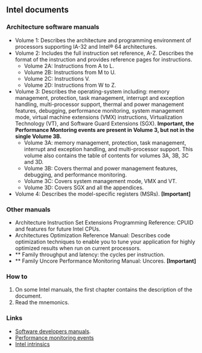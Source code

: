 ## Intel documents

### Architecture software manuals

- Volume 1: Describes the architecture and programming environment of processors supporting IA-32 and Intel® 64 architectures.
- Volume 2: Includes the full instruction set reference, A-Z. Describes the format of the instruction and provides reference pages for instructions.
  - Volume 2A: Instructions from A to L.
  - Volume 2B: Instructions from M to U.
  - Volume 2C: Instructions V.
  - Volume 2D: Instructions from W to Z.
- Volume 3: Describes the operating-system including: memory management, protection, task management, interrupt and exception handling, multi-processor support, thermal and power management features, debugging, performance monitoring, system management mode, virtual machine extensions (VMX) instructions, Virtualization Technology (VT), and Software Guard Extensions (SGX). **Important, the Performance Montoring events are present in Volume 3, but not in the single Volume 3B.**
  - Volume 3A: memory management, protection, task management, interrupt and exception handling, and multi-processor support. This volume also contains the table of contents for volumes 3A, 3B, 3C and 3D.
  - Volume 3B: Covers thermal and power management features, debugging, and performance monitoring.
  - Volume 3C: Covers system management mode, VMX and VT.
  - Volume 3D: Covers SGX and all the appendices.
- Volume 4: Describes the model-specific registers (MSRs). **[Important]**

### Other manuals

- Architecture Instruction Set Extensions Programming Reference: CPUID and features for future Intel CPUs.
- Architectures Optimization Reference Manual: Describes code optimization techniques to enable you to tune your application for highly optimized results when run on current processors.
- \** Family throughput and latency: the cycles per instruction.
- \** Family Uncore Performance Monitoring Manual: Uncores. **[Important]**

### How to

1) On some Intel manuals, the first chapter contains the description of the document.
2) Read the mnemonics.

### Links

- [Software developers manuals](https://www.intel.com/content/www/us/en/developer/articles/technical/intel-sdm.html).
- [Performance monitoring events](https://perfmon-events.intel.com/)
- [Intel intrinsics](https://www.intel.com/content/www/us/en/docs/intrinsics-guide/index.html)